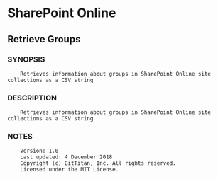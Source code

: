 # SharePoint Online
## Retrieve Groups
### SYNOPSIS
```
    Retrieves information about groups in SharePoint Online site collections as a CSV string
```
### DESCRIPTION
```
    Retrieves information about groups in SharePoint Online site collections as a CSV string
```
### NOTES
```
    Version: 1.0
    Last updated: 4 December 2018
    Copyright (c) BitTitan, Inc. All rights reserved.
    Licensed under the MIT License.
```

